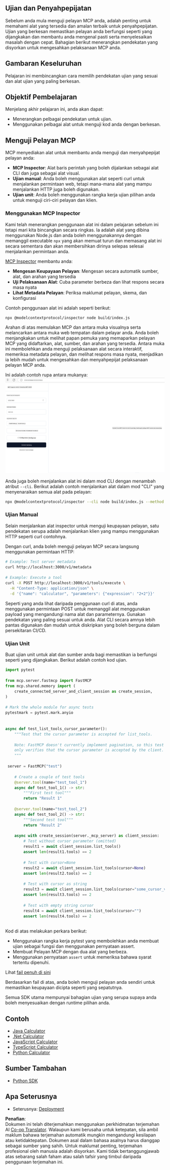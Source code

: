 <!--
CO_OP_TRANSLATOR_METADATA:
{
  "original_hash": "4e34e34e84f013e73c7eaa6d09884756",
  "translation_date": "2025-07-13T22:02:35+00:00",
  "source_file": "03-GettingStarted/08-testing/README.md",
  "language_code": "ms"
}
-->
## Ujian dan Penyahpepijatan

Sebelum anda mula menguji pelayan MCP anda, adalah penting untuk memahami alat yang tersedia dan amalan terbaik untuk penyahpepijatan. Ujian yang berkesan memastikan pelayan anda berfungsi seperti yang dijangkakan dan membantu anda mengenal pasti serta menyelesaikan masalah dengan cepat. Bahagian berikut menerangkan pendekatan yang disyorkan untuk mengesahkan pelaksanaan MCP anda.

## Gambaran Keseluruhan

Pelajaran ini membincangkan cara memilih pendekatan ujian yang sesuai dan alat ujian yang paling berkesan.

## Objektif Pembelajaran

Menjelang akhir pelajaran ini, anda akan dapat:

- Menerangkan pelbagai pendekatan untuk ujian.
- Menggunakan pelbagai alat untuk menguji kod anda dengan berkesan.

## Menguji Pelayan MCP

MCP menyediakan alat untuk membantu anda menguji dan menyahpepijat pelayan anda:

- **MCP Inspector**: Alat baris perintah yang boleh dijalankan sebagai alat CLI dan juga sebagai alat visual.
- **Ujian manual**: Anda boleh menggunakan alat seperti curl untuk menjalankan permintaan web, tetapi mana-mana alat yang mampu menjalankan HTTP juga boleh digunakan.
- **Ujian unit**: Anda boleh menggunakan rangka kerja ujian pilihan anda untuk menguji ciri-ciri pelayan dan klien.

### Menggunakan MCP Inspector

Kami telah menerangkan penggunaan alat ini dalam pelajaran sebelum ini tetapi mari kita bincangkan secara ringkas. Ia adalah alat yang dibina menggunakan Node.js dan anda boleh menggunakannya dengan memanggil executable `npx` yang akan memuat turun dan memasang alat ini secara sementara dan akan membersihkan dirinya selepas selesai menjalankan permintaan anda.

[MCP Inspector](https://github.com/modelcontextprotocol/inspector) membantu anda:

- **Mengesan Keupayaan Pelayan**: Mengesan secara automatik sumber, alat, dan arahan yang tersedia
- **Uji Pelaksanaan Alat**: Cuba parameter berbeza dan lihat respons secara masa nyata
- **Lihat Metadata Pelayan**: Periksa maklumat pelayan, skema, dan konfigurasi

Contoh penggunaan alat ini adalah seperti berikut:

```bash
npx @modelcontextprotocol/inspector node build/index.js
```

Arahan di atas memulakan MCP dan antara muka visualnya serta melancarkan antara muka web tempatan dalam pelayar anda. Anda boleh menjangkakan untuk melihat papan pemuka yang memaparkan pelayan MCP yang didaftarkan, alat, sumber, dan arahan yang tersedia. Antara muka ini membolehkan anda menguji pelaksanaan alat secara interaktif, memeriksa metadata pelayan, dan melihat respons masa nyata, menjadikan ia lebih mudah untuk mengesahkan dan menyahpepijat pelaksanaan pelayan MCP anda.

Ini adalah contoh rupa antara mukanya: ![Inspector](../../../../translated_images/connect.141db0b2bd05f096fb1dd91273771fd8b2469d6507656c3b0c9df4b3c5473929.ms.png)

Anda juga boleh menjalankan alat ini dalam mod CLI dengan menambah atribut `--cli`. Berikut adalah contoh menjalankan alat dalam mod "CLI" yang menyenaraikan semua alat pada pelayan:

```sh
npx @modelcontextprotocol/inspector --cli node build/index.js --method tools/list
```

### Ujian Manual

Selain menjalankan alat inspector untuk menguji keupayaan pelayan, satu pendekatan serupa adalah menjalankan klien yang mampu menggunakan HTTP seperti curl contohnya.

Dengan curl, anda boleh menguji pelayan MCP secara langsung menggunakan permintaan HTTP:

```bash
# Example: Test server metadata
curl http://localhost:3000/v1/metadata

# Example: Execute a tool
curl -X POST http://localhost:3000/v1/tools/execute \
  -H "Content-Type: application/json" \
  -d '{"name": "calculator", "parameters": {"expression": "2+2"}}'
```

Seperti yang anda lihat daripada penggunaan curl di atas, anda menggunakan permintaan POST untuk memanggil alat menggunakan payload yang mengandungi nama alat dan parameternya. Gunakan pendekatan yang paling sesuai untuk anda. Alat CLI secara amnya lebih pantas digunakan dan mudah untuk diskripkan yang boleh berguna dalam persekitaran CI/CD.

### Ujian Unit

Buat ujian unit untuk alat dan sumber anda bagi memastikan ia berfungsi seperti yang dijangkakan. Berikut adalah contoh kod ujian.

```python
import pytest

from mcp.server.fastmcp import FastMCP
from mcp.shared.memory import (
    create_connected_server_and_client_session as create_session,
)

# Mark the whole module for async tests
pytestmark = pytest.mark.anyio


async def test_list_tools_cursor_parameter():
    """Test that the cursor parameter is accepted for list_tools.

    Note: FastMCP doesn't currently implement pagination, so this test
    only verifies that the cursor parameter is accepted by the client.
    """

 server = FastMCP("test")

    # Create a couple of test tools
    @server.tool(name="test_tool_1")
    async def test_tool_1() -> str:
        """First test tool"""
        return "Result 1"

    @server.tool(name="test_tool_2")
    async def test_tool_2() -> str:
        """Second test tool"""
        return "Result 2"

    async with create_session(server._mcp_server) as client_session:
        # Test without cursor parameter (omitted)
        result1 = await client_session.list_tools()
        assert len(result1.tools) == 2

        # Test with cursor=None
        result2 = await client_session.list_tools(cursor=None)
        assert len(result2.tools) == 2

        # Test with cursor as string
        result3 = await client_session.list_tools(cursor="some_cursor_value")
        assert len(result3.tools) == 2

        # Test with empty string cursor
        result4 = await client_session.list_tools(cursor="")
        assert len(result4.tools) == 2
    
```

Kod di atas melakukan perkara berikut:

- Menggunakan rangka kerja pytest yang membolehkan anda membuat ujian sebagai fungsi dan menggunakan pernyataan assert.
- Membuat Pelayan MCP dengan dua alat yang berbeza.
- Menggunakan pernyataan `assert` untuk memeriksa bahawa syarat tertentu dipenuhi.

Lihat [fail penuh di sini](https://github.com/modelcontextprotocol/python-sdk/blob/main/tests/client/test_list_methods_cursor.py)

Berdasarkan fail di atas, anda boleh menguji pelayan anda sendiri untuk memastikan keupayaan dicipta seperti yang sepatutnya.

Semua SDK utama mempunyai bahagian ujian yang serupa supaya anda boleh menyesuaikan dengan runtime pilihan anda.

## Contoh

- [Java Calculator](../samples/java/calculator/README.md)
- [.Net Calculator](../../../../03-GettingStarted/samples/csharp)
- [JavaScript Calculator](../samples/javascript/README.md)
- [TypeScript Calculator](../samples/typescript/README.md)
- [Python Calculator](../../../../03-GettingStarted/samples/python)

## Sumber Tambahan

- [Python SDK](https://github.com/modelcontextprotocol/python-sdk)

## Apa Seterusnya

- Seterusnya: [Deployment](../09-deployment/README.md)

**Penafian**:  
Dokumen ini telah diterjemahkan menggunakan perkhidmatan terjemahan AI [Co-op Translator](https://github.com/Azure/co-op-translator). Walaupun kami berusaha untuk ketepatan, sila ambil maklum bahawa terjemahan automatik mungkin mengandungi kesilapan atau ketidaktepatan. Dokumen asal dalam bahasa asalnya harus dianggap sebagai sumber yang sahih. Untuk maklumat penting, terjemahan profesional oleh manusia adalah disyorkan. Kami tidak bertanggungjawab atas sebarang salah faham atau salah tafsir yang timbul daripada penggunaan terjemahan ini.